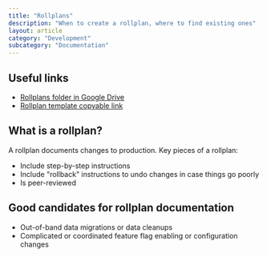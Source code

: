 ```yaml
---
title: "Rollplans"
description: "When to create a rollplan, where to find existing ones"
layout: article
category: "Development"
subcategory: "Documentation"
---
```


## Useful links

- [Rollplans folder in Google Drive][gdrive-folder]
- [Rollplan template copyable link][copy-link]

[gdrive-folder]: https://docs.google.com/document/d/1Mh7FdSFZiFNxf87aqpO77eTAL1LcVg1yFajKtTQcQLs/edit#
[copy-link]: https://docs.google.com/document/d/1Mh7FdSFZiFNxf87aqpO77eTAL1LcVg1yFajKtTQcQLs/copy

## What is a rollplan?

A rollplan documents changes to production. Key pieces of a rollplan:

- Include step-by-step instructions
- Include "rollback" instructions to undo changes in case things go poorly
- Is peer-reviewed

## Good candidates for rollplan documentation

- Out-of-band data migrations or data cleanups
- Complicated or coordinated feature flag enabling or configuration changes



